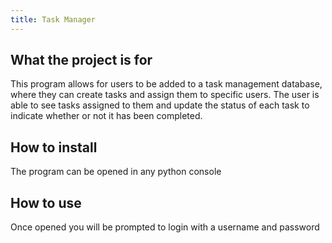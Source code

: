 ```yaml
---
title: Task Manager
---
```


## What the project is for
This program allows for users to be added to a task management database, where they can create tasks and assign them to specific users. The user is able to see tasks assigned to them and update the status of each task to indicate whether or not it has been completed.


## How to install
The program can be opened in any python console

## How to use
Once opened you will be prompted to login with a username and password
